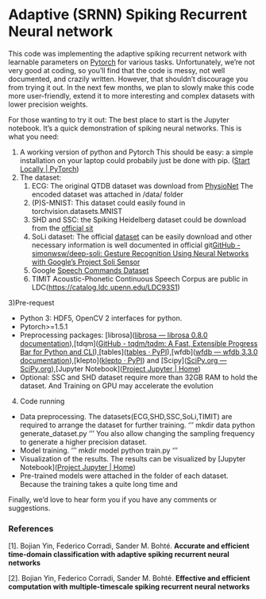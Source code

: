 # Adaptive (SRNN) Spiking Recurrent  Neural network 

This code was implementing the adaptive spiking recurrent network with learnable parameters on [Pytorch]([PyTorch](https://pytorch.org/)) for various tasks. 
Unfortunately, we’re not very good at coding, so you’ll find that the code is messy, not well documented, and crazily written. However, that shouldn’t discourage you from trying it out. In the next few months, we plan to slowly make this code more user-friendly, extend it to more interesting and complex datasets with lower precision weights.



For those wanting to try it out: The best place to start is the Jupyter notebook. It’s a quick demonstration of spiking neural networks.
This is what you need:
1) A working version of python and Pytorch This should be easy: a simple installation on your laptop could probabily just be done with pip. ([Start Locally | PyTorch](https://pytorch.org/get-started/locally/))
2) The dataset: 
	1. ECG: The original QTDB dataset was download from [PhysioNet](https://physionet.org/content/qtdb/1.0.0/) The encoded dataset was attached in /data/ folder 
  	2. (P)S-MNIST: This dataset could easily found in torchvision.datasets.MNIST
 	3. SHD and SSC: the Spiking Heidelberg dataset could be download from the [official sit]( https://compneuro.net/datasets/)
	4. SoLi dataset: The official   [dataset](https://polybox.ethz.ch/index.php/s/wG93iTUdvRU8EaT)  can be easily download and other necessary information is well documented in official git[GitHub - simonwsw/deep-soli: Gesture Recognition Using Neural Networks with Google’s Project Soli Sensor](https://github.com/simonwsw/deep-soli)
	5. Google [Speech Commands Dataset](http://download.tensorflow.org/data/speech_commands_v0.01.tar.gz) 
	6. TIMIT Acoustic-Phonetic Continuous Speech Corpus
 are public in LDC(https://catalog.ldc.upenn.edu/LDC93S1)

3)Pre-request

- Python 3: HDF5, OpenCV 2 interfaces for python.
- Pytorch>=1.5.1
- Preprocessing packages: [librosa]([librosa — librosa 0.8.0 documentation](https://librosa.org/doc/latest/index.html)),[tdqm]([GitHub - tqdm/tqdm: A Fast, Extensible Progress Bar for Python and CLI](https://github.com/tqdm/tqdm)),[tables]([tables · PyPI](https://pypi.org/project/tables/)),[wfdb]([wfdb — wfdb 3.3.0 documentation](https://wfdb.readthedocs.io/en/latest/)),[klepto]([klepto · PyPI](https://pypi.org/project/klepto/)) and [Scipy]([SciPy.org — SciPy.org](https://www.scipy.org/index.html)),[Jupyter Notebook]([Project Jupyter | Home](https://jupyter.org/))
- Optional: SSC and SHD dataset require more than 32GB RAM to hold the dataset. And Training on GPU may accelerate the evolution

4) Code running
* Data preprocessing. The datasets(ECG,SHD,SSC,SoLi,TIMIT) are required to arrange the dataset for further training. 
‘’’
mkdir  data
python generate_dataset.py
‘’’
You also allow changing the sampling frequency to generate a higher precision dataset. 
* Model training. 
‘’’
mkdir  model
python train.py
‘’’
* Visualization of the results. The results can be visualized by [Jupyter Notebook]([Project Jupyter | Home](https://jupyter.org/))
* Pre-trained models were attached in the folder of each dataset. Because the training takes a quite long time and 


Finally, we’d love to hear form you if you have any comments or suggestions.

### References


[1]. Bojian Yin, Federico Corradi, Sander M. Bohté. **Accurate and efficient time-domain classification with adaptive spiking recurrent neural networks**

[2]. Bojian Yin, Federico Corradi, Sander M. Bohté. **Effective and efficient computation with multiple-timescale spiking recurrent neural networks**


